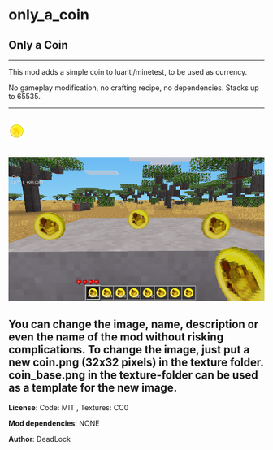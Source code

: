 # only_a_coin
 ## Only a Coin
-------------

This mod adds a simple coin to luanti/minetest, to be used as currency.

No gameplay modification, no crafting recipe, no dependencies.
Stacks up to 65535.
 
-------------
![The Coin](textures/coin.png)
-------------
![Coins](screenshots/Coins.png)
-------------

You can change the image, name, description or even the name of the mod without risking complications.
To change the image, just put a new coin.png (32x32 pixels) in the texture folder. 
coin_base.png in the texture-folder can be used as a template for the new image.
-------------

**License**: Code: MIT , Textures: CC0

**Mod dependencies**: NONE

**Author**: DeadLock